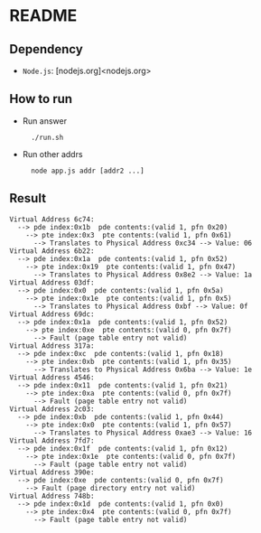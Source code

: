 # README

## Dependency

* `Node.js`: [nodejs.org]<nodejs.org>

## How to run

* Run answer
    
        ./run.sh
        
* Run other addrs

        node app.js addr [addr2 ...]

## Result

    Virtual Address 6c74:
	  --> pde index:0x1b  pde contents:(valid 1, pfn 0x20)
	    --> pte index:0x3  pte contents:(valid 1, pfn 0x61)
	      --> Translates to Physical Address 0xc34 --> Value: 06
	Virtual Address 6b22:
	  --> pde index:0x1a  pde contents:(valid 1, pfn 0x52)
	    --> pte index:0x19  pte contents:(valid 1, pfn 0x47)
	      --> Translates to Physical Address 0x8e2 --> Value: 1a
	Virtual Address 03df:
	  --> pde index:0x0  pde contents:(valid 1, pfn 0x5a)
	    --> pte index:0x1e  pte contents:(valid 1, pfn 0x5)
	      --> Translates to Physical Address 0xbf --> Value: 0f
	Virtual Address 69dc:
	  --> pde index:0x1a  pde contents:(valid 1, pfn 0x52)
	    --> pte index:0xe  pte contents:(valid 0, pfn 0x7f)
	      --> Fault (page table entry not valid)
	Virtual Address 317a:
	  --> pde index:0xc  pde contents:(valid 1, pfn 0x18)
	    --> pte index:0xb  pte contents:(valid 1, pfn 0x35)
	      --> Translates to Physical Address 0x6ba --> Value: 1e
	Virtual Address 4546:
	  --> pde index:0x11  pde contents:(valid 1, pfn 0x21)
	    --> pte index:0xa  pte contents:(valid 0, pfn 0x7f)
	      --> Fault (page table entry not valid)
	Virtual Address 2c03:
	  --> pde index:0xb  pde contents:(valid 1, pfn 0x44)
	    --> pte index:0x0  pte contents:(valid 1, pfn 0x57)
	      --> Translates to Physical Address 0xae3 --> Value: 16
	Virtual Address 7fd7:
	  --> pde index:0x1f  pde contents:(valid 1, pfn 0x12)
	    --> pte index:0x1e  pte contents:(valid 0, pfn 0x7f)
	      --> Fault (page table entry not valid)
	Virtual Address 390e:
	  --> pde index:0xe  pde contents:(valid 0, pfn 0x7f)
	    --> Fault (page directory entry not valid)
	Virtual Address 748b:
	  --> pde index:0x1d  pde contents:(valid 1, pfn 0x0)
	    --> pte index:0x4  pte contents:(valid 0, pfn 0x7f)
	      --> Fault (page table entry not valid)